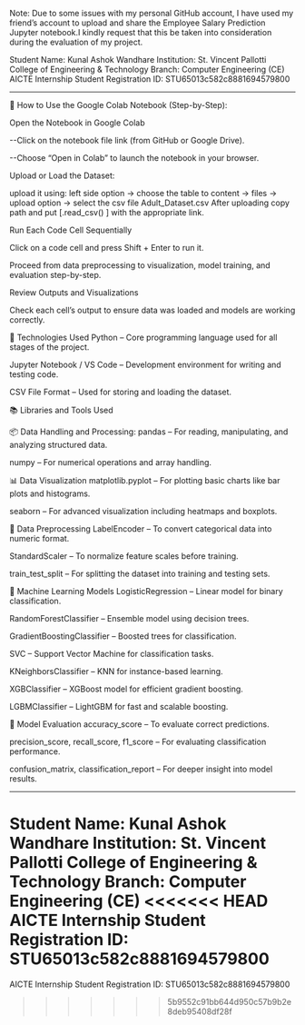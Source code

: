Note:
Due to some issues with my personal GitHub account, I have used my friend’s account to upload and share the Employee Salary Prediction Jupyter notebook.I kindly request that this be taken into consideration during the evaluation of my project.

Student Name: Kunal Ashok Wandhare
Institution: St. Vincent Pallotti College of Engineering & Technology
Branch: Computer Engineering (CE)
AICTE Internship Student Registration ID: STU65013c582c8881694579800

----------------------------------------------------------------------------------------
🧾 How to Use the Google Colab Notebook (Step-by-Step):

Open the Notebook in Google Colab

--Click on the notebook file link (from GitHub or Google Drive).

--Choose “Open in Colab” to launch the notebook in your browser.


Upload or Load the Dataset:

 upload it using: left side option -> choose the table to content -> files -> upload option -> select the csv file Adult_Dataset.csv 
   After uploading copy path and put  [.read_csv() ] with the appropriate link.


Run Each Code Cell Sequentially

Click on a code cell and press Shift + Enter to run it.

Proceed from data preprocessing to visualization, model training, and evaluation step-by-step.


Review Outputs and Visualizations

Check each cell’s output to ensure data was loaded and models are working correctly.


🧰 Technologies Used
Python – Core programming language used for all stages of the project.

Jupyter Notebook / VS Code – Development environment for writing and testing code.

CSV File Format – Used for storing and loading the dataset.



📚 Libraries and Tools Used

📦 Data Handling and Processing: 
pandas – For reading, manipulating, and analyzing structured data.

numpy – For numerical operations and array handling.


📊 Data Visualization
matplotlib.pyplot – For plotting basic charts like bar plots and histograms.

seaborn – For advanced visualization including heatmaps and boxplots.


🧪 Data Preprocessing
LabelEncoder – To convert categorical data into numeric format.

StandardScaler – To normalize feature scales before training.

train_test_split – For splitting the dataset into training and testing sets.


🤖 Machine Learning Models
LogisticRegression – Linear model for binary classification.

RandomForestClassifier – Ensemble model using decision trees.

GradientBoostingClassifier – Boosted trees for classification.

SVC – Support Vector Machine for classification tasks.

KNeighborsClassifier – KNN for instance-based learning.

XGBClassifier – XGBoost model for efficient gradient boosting.

LGBMClassifier – LightGBM for fast and scalable boosting.


📏 Model Evaluation
accuracy_score – To evaluate correct predictions.

precision_score, recall_score, f1_score – For evaluating classification performance.

confusion_matrix, classification_report – For deeper insight into model results.

-------------------------------------------------------------------------
Student Name: Kunal Ashok Wandhare
Institution: St. Vincent Pallotti College of Engineering & Technology
Branch: Computer Engineering (CE)
<<<<<<< HEAD
AICTE Internship Student Registration ID: STU65013c582c8881694579800
=======
AICTE Internship Student Registration ID: STU65013c582c8881694579800
>>>>>>> 5b9552c91bb644d950c57b9b2e8deb95408df28f
